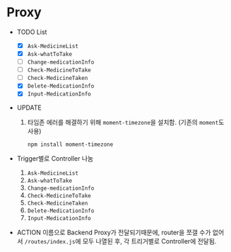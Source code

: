 # Proxy 

- TODO List
    - [X] `Ask-MedicineList`
    - [X] `Ask-whatToTake`
    - [ ] `Change-medicationInfo`
    - [ ] `Check-MedicineToTake`
    - [ ] `Check-MedicineTaken`
    - [X] `Delete-MedicationInfo`
    - [X] `Input-MedicationInfo`

- UPDATE
    1. 타임존 에러를 해결하기 위해 `moment-timezone`을 설치함. (기존의 `moment`도 사용)
        ```
        npm install moment-timezone
        ```

- Trigger별로 Controller 나눔
    1. `Ask-MedicineList`
    2. `Ask-whatToTake`
    3. `Change-medicationInfo`
    4. `Check-MedicineToTake`
    5. `Check-MedicineTaken`
    6. `Delete-MedicationInfo`
    7. `Input-MedicationInfo`

- ACTION 이름으로 Backend Proxy가 전달되기때문에, router을 쪼갤 수가 없어서 `/routes/index.js`에 모두 나열된 후, 각 트리거별로 Controller에 전달됨.
